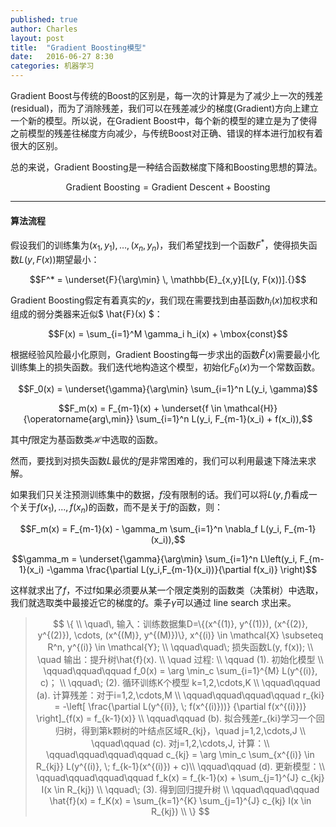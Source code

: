 ```yaml
---
published: true
author: Charles
layout: post
title:  "Gradient Boosting模型"
date:   2016-06-27 8:30
categories: 机器学习
---
```


Gradient Boost与传统的Boost的区别是，每一次的计算是为了减少上一次的残差(residual)，而为了消除残差，我们可以在残差减少的梯度(Gradient)方向上建立一个新的模型。所以说，在Gradient Boost中，每个新的模型的建立是为了使得之前模型的残差往梯度方向减少，与传统Boost对正确、错误的样本进行加权有着很大的区别。

总的来说，Gradient Boosting是一种结合函数梯度下降和Boosting思想的算法。

$$\text{Gradient Boosting} = \text{Gradient Descent} + \text{Boosting}$$

---

#### 算法流程

假设我们的训练集为${(x_1,y_1),…,(x_n,y_n)}$，我们希望找到一个函数$F^*$，使得损失函数$L(y,F(x))$期望最小：

$$F^* = \underset{F}{\arg\min} \, \mathbb{E}_{x,y}[L(y, F(x))].{}$$

Gradient Boosting假定有着真实的$y$，我们现在需要找到由基函数$h_i(x)$加权求和组成的弱分类器来近似$ \hat{F}(x) $：

$$F(x) = \sum_{i=1}^M \gamma_i h_i(x) + \mbox{const}$$

根据经验风险最小化原则，Gradient Boosting每一步求出的函数$\hat{F}(x)$需要最小化训练集上的损失函数。我们迭代地构造这个模型，初始化$F_0(x)$为一个常数函数。

$$F_0(x) = \underset{\gamma}{\arg\min} \sum_{i=1}^n L(y_i, \gamma)$$

$$F_m(x) = F_{m-1}(x) + \underset{f \in \mathcal{H}}{\operatorname{arg\,min}} \sum_{i=1}^n L(y_i, F_{m-1}(x_i) + f(x_i)),$$

其中$f$限定为基函数类$\mathcal{H}$中选取的函数。

然而，要找到对损失函数$L$最优的$f$是非常困难的，我们可以利用最速下降法来求解。

如果我们只关注预测训练集中的数据，$f$没有限制的话。我们可以将$L(y,f)$看成一个关于$f(x_1),...,f(x_n)$的函数，而不是关于$f$的函数，则：

$$F_m(x) = F_{m-1}(x) - \gamma_m \sum_{i=1}^n \nabla_f L(y_i, F_{m-1}(x_i)),$$

$$\gamma_m = \underset{\gamma}{\arg\min} \sum_{i=1}^n L\left(y_i, F_{m-1}(x_i) -\gamma \frac{\partial L(y_i,F_{m-1}(x_i))}{\partial f(x_i)} \right)$$

这样就求出了$f$，不过f如果必须要从某一个限定类别的函数类（决策树）中选取，我们就选取类中最接近它的梯度的$f$。乘子$\gamma$可以通过 line search 求出来。


> $$
\{ \\   \quad\, 输入：训练数据集D=\{(x^{(1)}, y^{(1)}), (x^{(2)}, y^{(2)}), \cdots, (x^{(M)}, y^{(M)})\}, x^{(i)} \in \mathcal{X} \subseteq R^n, y^{(i)} \in \mathcal{Y}; \\   \qquad\quad\; 损失函数L(y, f(x)); \\   \quad 输出：提升树\hat{f}(x). \\   \quad 过程: \\   \qquad (1). 初始化模型 \\   \qquad\qquad\qquad f_0(x) = \arg \min_c \sum_{i=1}^{M} L(y^{(i)}, c)； \\   \qquad\; (2). 循环训练K个模型 k=1,2,\cdots,K \\   \qquad\qquad (a). 计算残差：对于i=1,2,\cdots,M \\   \qquad\qquad\qquad\qquad r_{ki} = -\left[ \frac{\partial L(y^{(i)}, \; f(x^{(i)}))} {\partial f(x^{(i)})} \right]_{f(x) = f_{k-1}(x)} \\   \qquad\qquad (b). 拟合残差r_{ki}学习一个回归树，得到第k颗树的叶结点区域R_{kj}，\quad j=1,2,\cdots,J \\   \qquad\qquad (c). 对j=1,2,\cdots,J, 计算：\\   \qquad\qquad\qquad\qquad c_{kj} = \arg \min_c \sum_{x^{(i)} \in R_{kj}} L(y^{(i)}, \; f_{k-1}(x^{(i)}) + c)\\   \qquad\qquad (d). 更新模型：\\   \qquad\qquad\qquad\qquad    f_k(x) = f_{k-1}(x) + \sum_{j=1}^{J} c_{kj} I(x \in R_{kj}) \\   \qquad\; (3). 得到回归提升树 \\   \qquad\qquad\qquad \hat{f}(x) = f_K(x) = \sum_{k=1}^{K} \sum_{j=1}^{J} c_{kj} I(x \in R_{kj}) \\    \}
$$
